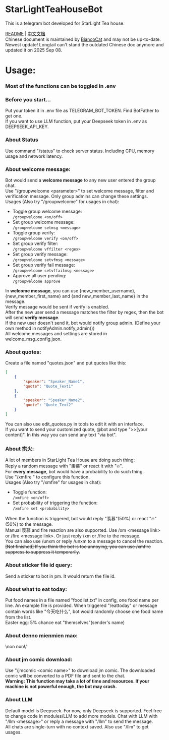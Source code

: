 # StarLightTeaHouseBot
This is a telegram bot developed for StarLight Tea house.  

[README](README.md) | [中文文档](README_zh.md)  
Chinese document is maintained by [BiancoCat](https://github.com/BiancoCat) and may not be up-to-date.  
Newest update! Longtail can't stand the outdated Chinese doc anymore and updated it on 2025 Sep 08.

# Usage:  
### Most of the functions can be toggled in .env

### Before you start...
Put your token it in .env file as TELEGRAM_BOT_TOKEN. Find BotFather to get one.  
If you want to use LLM function, put your Deepseek token in .env as DEEPSEEK_API_KEY.

### About Status
Use command "/status" to check server status. Including CPU, memory usage and network latency.

### About welcome message:  
Bot would send a **welcome message** to any new user entered the group chat.  
Use "/groupwelcome \<parameter\>" to set welcome message, filter and verification message. Only group admins can change these settings.  
Usages (Also try "/groupwelcome" for usages in chat):  

- Toggle group welcome message:  
  `/groupwelcome <on/off>`  
- Set group welcome message:  
  `/groupwelcome setmsg <message>`  
- Toggle group verify:  
  `/groupwelcome verify <on/off>`  
- Set group verify filter:  
  `/groupwelcome vffilter <regex>`  
- Set group verify message:  
  `/groupwelcome setvfmsg <message>`  
- Set group verify fail message:  
  `/groupwelcome setvffailmsg <message>`  
- Approve all user pending:  
  `/groupwelcome approve`  

In **welcome message**, you can use {new_member_username}, {new_member_first_name} and {and new_member_last_name} in the message.  
Verify message would be sent if verify is enabled.  
After the new user send a message matches the filter by regex, then the bot will send **verify message**.  
If the new user doesn't send it, bot would notify group admin. (Define your own method in notifyAdmin.notify_admin())  
All welcome messages and settings are stored in welcome_msg_config.json.  

### About quotes:
Create a file named "quotes.json" and put quotes like this:
```json
[
    {
        "speaker": "Speaker_Name1",
        "quote": "Quote_Text1"
    },
    {
        "speaker": "Speaker_Name2",
        "quote": "Quote_Text2"
    }
]
```
You can also use edit_quotes.py in tools to edit it with an interface.  
If you want to send your customized quote, @bot and type "\>\>\[your content\]". In this way you can send any text "via bot".

### About 拱火:  
A lot of members in StarLight Tea House are doing such thing:  
Reply a random message with "羡慕" or react it with "🔥".  
For **every message**, bot would have a probability to do such thing.  
Use "/xmfire <parameter>" to configure this function.  
Usages (Also try "/xmfire" for usages in chat):
- Toggle function:  
  `/xmfire <on/off>`  
- Set probability of triggering the function:  
  `/xmfire set <probability>`  

When the function is triggered, bot would reply "羡慕"(50%) or react "🔥"(50%) to the message.  
Manual 羡慕 and fire reaction are also supported. Use /xm \<message link\> or /fire \<message link\>. Or just reply /xm or /fire to the message.  
You can also use /unxm <message link> or reply /unxm to a message to cancel the reaction.  
~~\[Not finished\] If you think the bot is too annoying, you can use /xmfire suppress <minutes> to suppress it temporarily.~~  

### About sticker file id query:  
Send a sticker to bot in pm. It would return the file id.

### About what to eat today:
Put food names in a file named "foodlist.txt" in config, one food name per line. An example file is provided.
When triggered "/eattoday" or message contain words like "今天吃什么", bot would randomly choose one food name from the list.  
Easter egg: 5% chance eat "themselves"(sender's name)

### About denno mienmien mao:  
\\non non!/

### About jm comic download:
Use "/jmcomic \<comic name\>" to download jm comic. The downloaded comic will be converted to a PDF file and sent to the chat.  
**Warning: This function may take a lot of time and resources. If your machine is not powerful enough, the bot may crash.**  

### About LLM
Default model is Deepseek. For now, only Deepseek is supported. Feel free to change code in modules/LLM to add more models.
Chat with LLM with "/llm \<message\>" or reply a message with "/llm" to send the message.  
All chats are single-turn with no context saved.
Also use "/llm" to get usages.
